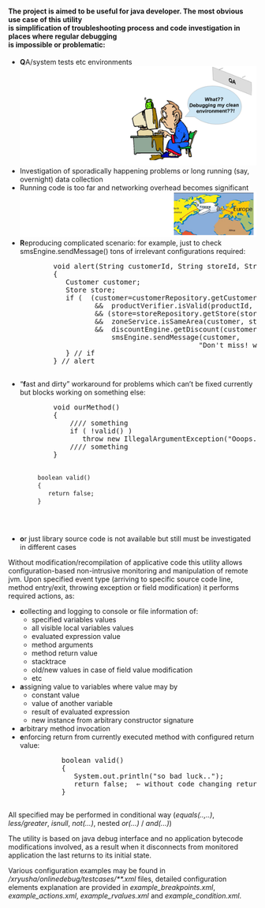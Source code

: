 <h4>The project is aimed to be useful for java developer. The most obvious use case of this utility<br/>
    is simplification of troubleshooting process and code investigation in places where regular debugging<br/> 
    is impossible or problematic:</h4>
    
<ul>
  <li><strong>Q</strong>A/system tests etc environments
      <img src="images/qa_env_2.png" />
  </li>
  <li>Investigation of sporadically happening problems or long running (say, overnight) data collection</li>
  <li>Running code is too far and networking overhead becomes significant 
      <img src="images/very_far_4.png"/>
  </li>
  <li>
   <strong>R</strong>eproducing complicated scenario: for example, just to check smsEngine.sendMessage() tons  of irrelevant configurations required:
   <pre>
        void alert(String customerId, String storeId, String productId)
        {
           Customer customer;
           Store store;
           if (  (customer=customerRepository.getCustomer(customerId)) != null
                  &&  productVerifier.isValid(productId, customer)
                  && (store=storeRepository.getStore(storeId)) != null
                  &&  zoneService.isSameArea(customer, store)
                  &&  discountEngine.getDiscount(customer, store, productId) > 0 ) {
                      smsEngine.sendMessage(customer, 
                                           "Don't miss! we have something interesting..");
           } // if
        } // alert
   </pre>
 </li>
 <li>
    “<strong>f</strong>ast and dirty” workaround for problems which can’t be fixed currently but blocks working on something else:
     <pre>
        void ourMethod()
        {
            //// something
            if ( !valid() )
               throw new IllegalArgumentException("Ooops..");
            //// something
        }

         boolean valid()
         { 
            return false; 
         }     
 </pre>
 </li>
 <li><strong>o</strong>r just library source code is not available but still must be investigated in different cases </li>
</ul>

Without modification/recompilation of applicative code this utility allows configuration-based non-intrusive monitoring and manipulation of remote jvm. Upon specified event type (arriving to specific source code line, method entry/exit, throwing exception or field modification) it performs required actions, as:
<ul>
<li><strong>c</strong>ollecting and logging to console or file information of:
      <ul>
          <li>specified variables values</li>
          <li>all visible local variables values</li>
          <li>evaluated expression value</li>
          <li>method arguments</li>
          <li>method return value</li>
          <li>stacktrace</li>
          <li>old/new values in case of field value modification</li>
          <li>etc</li>
      </ul>
   </li>
   <li>
   <strong>a</strong>ssigning value to variables where value may by 
      <ul>
          <li>constant value</li>
          <li>value of another variable</li>
          <li>result of evaluated expression</li>
          <li>new instance from arbitrary constructor signature</li>
       </ul>
    </li>
    <li><strong>a</strong>rbitrary method invocation </li>
    <li>
    <strong>e</strong>nforcing return from currently executed method with configured return value: 
      <pre>
          boolean valid()
          {
             System.out.println("so bad luck..");
             return false;  ⇐ without code changing returned value may be enforced to true
          }      
      </pre>
    </li>    
</ul>

   All specified may be performed in conditional way (<i>equals(..,..)</i>, <i>less/greater</i>, <i>isnull</i>, <i>not(...)</i>, nested <i>or(...)</i> / <i>and(...)</i>)
 
The utility is based on java debug interface and  no application bytecode modifications involved, as a result  when it disconnects from monitored application the last returns to its initial state. 
 
 
   Various configuration examples may be found in <i>/xryusha/onlinedebug/testcases/**.xml</i> files, detailed configuration elements explanation are provided in <i>example_breakpoints.xml</i>, <i>example_actions.xml</i>, <i>example_rvalues.xml</i> and <i>example_condition.xml</i>.
